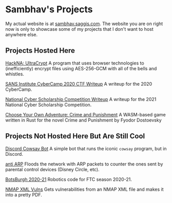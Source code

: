 # Sambhav's Projects

My actual website is at [sambhav.saggis.com](https://sambhav.saggis.com). The website you are on right now is only to showcase some of my projects that I don't want to host anywhere else.

## Projects Hosted Here

[HackNA: UltraCrypt](/hackna) A program that uses browser technologies to (inefficiently) encrypt files using AES-256-GCM with all of the bells and whistles.

[SANS Institute CyberCamp 2020 CTF Writeup](/cyber-camp-2020-writeup) A writeup for the 2020 CyberCamp.

[National Cyber Scholarship Competition Writeup](/National-Cyber-Scholarship-Competition-Writeup) A writeup for the 2021 National Cyber Scholarship Competition.

[Choose Your Own Adventure: Crime and Punishment](/cyoa-crime-and-punishment) A WASM-based game written in Rust for the novel Crime and Punishment by Fyodor Dostoevsky

## Projects Not Hosted Here But Are Still Cool

[Discord Cowsay Bot](https://github.com/sambhavsaggi/discord-cowsay-bot) A simple bot that runs the iconic `cowsay` program, but in Discord.

[anti ARP](https://github.com/sambhavsaggi/anti-arp) Floods the network with ARP packets to counter the ones sent by parental control devices (Disney Circle, etc).

[BotsBurgh 2020-21](https://github.com/BotsBurgh/BOTSBURGH-FTC-2020-21) Robotics code for FTC season 2020-21.

[NMAP XML Vulns](https://github.com/sambhavsaggi/nmap-xml-vulners) Gets vulnerabilities from an NMAP XML file and makes it into a pretty PDF.
